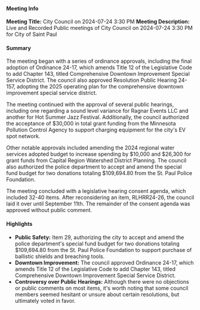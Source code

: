 #### Meeting Info
**Meeting Title:** City Council on 2024-07-24 3:30 PM
**Meeting Description:** Live and Recorded Public meetings of City Council on 2024-07-24 3:30 PM for City of Saint Paul

#### Summary
The meeting began with a series of ordinance approvals, including the final adoption of Ordinance 24-17, which amends Title 12 of the Legislative Code to add Chapter 143, titled Comprehensive Downtown Improvement Special Service District. The council also approved Resolution Public Hearing 24-157, adopting the 2025 operating plan for the comprehensive downtown improvement special service district.

The meeting continued with the approval of several public hearings, including one regarding a sound level variance for Ragnar Events LLC and another for Hot Summer Jazz Festival. Additionally, the council authorized the acceptance of $30,000 in total grant funding from the Minnesota Pollution Control Agency to support charging equipment for the city's EV spot network.

Other notable approvals included amending the 2024 regional water services adopted budget to increase spending by $10,000 and $26,300 for grant funds from Capital Region Watershed District Planning. The council also authorized the police department to accept and amend the special fund budget for two donations totaling $109,694.80 from the St. Paul Police Foundation.

The meeting concluded with a legislative hearing consent agenda, which included 32-40 items. After reconsidering an item, RLHRR24-26, the council laid it over until September 11th. The remainder of the consent agenda was approved without public comment.

#### Highlights
* **Public Safety:** Item 29, authorizing the city to accept and amend the police department's special fund budget for two donations totaling $109,694.80 from the St. Paul Police Foundation to support purchase of ballistic shields and breaching tools.
* **Downtown Improvement:** The council approved Ordinance 24-17, which amends Title 12 of the Legislative Code to add Chapter 143, titled Comprehensive Downtown Improvement Special Service District.
* **Controversy over Public Hearings:** Although there were no objections or public comments on most items, it's worth noting that some council members seemed hesitant or unsure about certain resolutions, but ultimately voted in favor.

